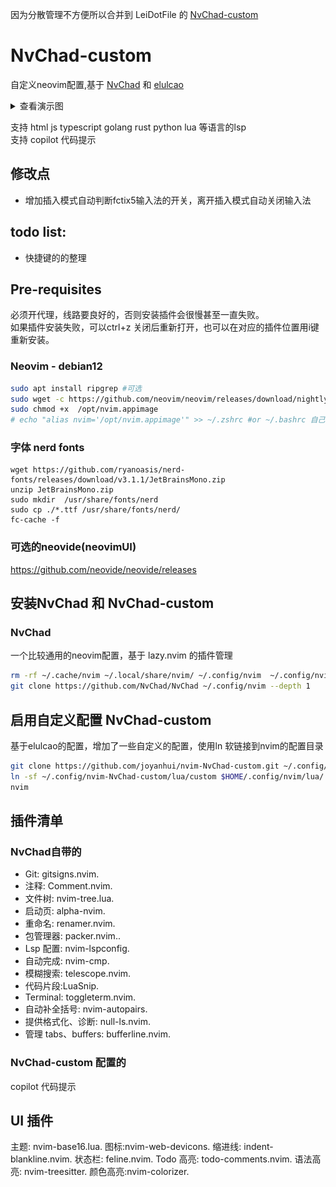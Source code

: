 
因为分散管理不方便所以合并到  LeiDotFile 的 [NvChad-custom](https://github.com/joyanhui/LeiDotFile/tree/main/nvim/NvChad-custom) 



# NvChad-custom
自定义neovim配置,基于 [NvChad](https://github.com/NvChad/NvChad) 和  [elulcao](https://github.com/elulcao/NvChad-custom)
<details>
<summary>查看演示图</summary>
<img src="assets/demo.gif" alt="demo - main.go" />
</details>

支持 html  js typescript golang rust python lua 等语言的lsp   
支持 copilot  代码提示   
## 修改点
- 增加插入模式自动判断fctix5输入法的开关，离开插入模式自动关闭输入法
## todo list:
- 快捷键的的整理

## Pre-requisites
必须开代理，线路要良好的，否则安装插件会很慢甚至一直失败。   
如果插件安装失败，可以ctrl+z 关闭后重新打开，也可以在对应的插件位置用i键重新安装。
### Neovim - debian12 
```bash
sudo apt install ripgrep #可选
sudo wget -c https://github.com/neovim/neovim/releases/download/nightly/nvim.appimage -O /opt/nvim.appimage
sudo chmod +x  /opt/nvim.appimage
# echo "alias nvim='/opt/nvim.appimage'" >> ~/.zshrc #or ~/.bashrc 自己配置一下
```
### 字体 nerd fonts
```
wget https://github.com/ryanoasis/nerd-fonts/releases/download/v3.1.1/JetBrainsMono.zip
unzip JetBrainsMono.zip
sudo mkdir  /usr/share/fonts/nerd 
sudo cp ./*.ttf /usr/share/fonts/nerd/
fc-cache -f
```
### 可选的neovide(neovimUI)
https://github.com/neovide/neovide/releases

## 安装NvChad 和 NvChad-custom
### NvChad
一个比较通用的neovim配置，基于 lazy.nvim 的插件管理
```bash
rm -rf ~/.cache/nvim ~/.local/share/nvim/ ~/.config/nvim  ~/.config/nvim-NvChad-custom
git clone https://github.com/NvChad/NvChad ~/.config/nvim --depth 1

```
## 启用自定义配置  NvChad-custom
基于elulcao的配置，增加了一些自定义的配置，使用ln 软链接到nvim的配置目录
```bash
git clone https://github.com/joyanhui/nvim-NvChad-custom.git ~/.config/nvim-NvChad-custom  --depth 1
ln -sf ~/.config/nvim-NvChad-custom/lua/custom $HOME/.config/nvim/lua/
nvim
```


## 插件清单
### NvChad自带的
- Git: gitsigns.nvim.
- 注释: Comment.nvim.
- 文件树: nvim-tree.lua.
- 启动页: alpha-nvim.
- 重命名: renamer.nvim.
- 包管理器: packer.nvim..
- Lsp 配置: nvim-lspconfig.
- 自动完成: nvim-cmp.
- 模糊搜索: telescope.nvim.
- 代码片段:LuaSnip.
- Terminal: toggleterm.nvim.
- 自动补全括号: nvim-autopairs.
- 提供格式化、诊断: null-ls.nvim.
- 管理 tabs、buffers: bufferline.nvim.
### NvChad-custom 配置的
copilot 代码提示 

## UI 插件

主题: nvim-base16.lua.
图标:nvim-web-devicons.
缩进线: indent-blankline.nvim.
状态栏: feline.nvim.
Todo 高亮: todo-comments.nvim.
语法高亮: nvim-treesitter.
颜色高亮:nvim-colorizer.
